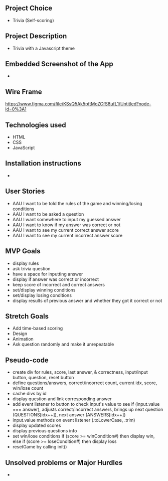 ## Project Choice

- Trivia (Self-scoring)

## Project Description

- Trivia with a Javascript theme

## Embedded Screenshot of the App

- 

## Wire Frame

https://www.figma.com/file/KSsQ5Ak5pftMoZCfS8ufL1/Untitled?node-id=0%3A1

## Technologies used

- HTML
- CSS
- JavaScript

## Installation instructions

- 

## User Stories

- AAU I want to be told the rules of the game and winning/losing conditions
- AAU I want to be asked a question
- AAU I want somewhere to input my guessed answer
- AAU I want to know if my answer was correct or not
- AAU I want to see my current correct answer score
- AAU I want to see my current incorrect answer score

## MVP Goals

- display rules
- ask trivia question
- have a space for inputting answer
- display if answer was correct or incorrect
- keep score of incorrect and correct answers
- set/display winning conditions
- set/display losing conditions
- display results of previous answer and whether they got it correct or not

## Stretch Goals

- Add time-based scoring
- Design
- Animation
- Ask question randomly and make it unrepeatable


## Pseudo-code

- create div for rules, score, last answer, & correctness, input/input button, question, reset button
- define questions/answers, correct/incorrect count, current idx, score, win/lose count
- cache divs by id
- display question and link corresponding answer
- add event listener to button to check input's value to see if (input.value === answer), adjusts correct/incorrect answers, brings up next question (QUESTIONS[idx++]), next answer (ANSWERS[idx++])
- input.value methods on event listener (.toLowerCase, .trim)
- display updated scores
- display previous questions info
- set win/lose conditions if (score >= winCondition#) then display win, else if (score >= loseCondition#) then display loss 
- resetGame by calling init()

## Unsolved problems or Major Hurdles

- 